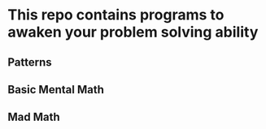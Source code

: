 # This repo contains programs to awaken your problem solving ability

## Patterns
## Basic Mental Math
## Mad Math
